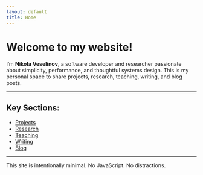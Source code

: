 ```yaml
---
layout: default
title: Home
---
```



# Welcome to my website!

I’m **Nikola Veselinov**, a software developer and researcher passionate about simplicity, performance, and thoughtful systems design. This is my personal space to share projects, research, teaching, writing, and blog posts.

---

## Key Sections:

- [Projects](#projects)
- [Research](#research)
- [Teaching](#teaching)
- [Writing](#writing)
- [Blog](#blog)

---

This site is intentionally minimal. No JavaScript. No distractions.
